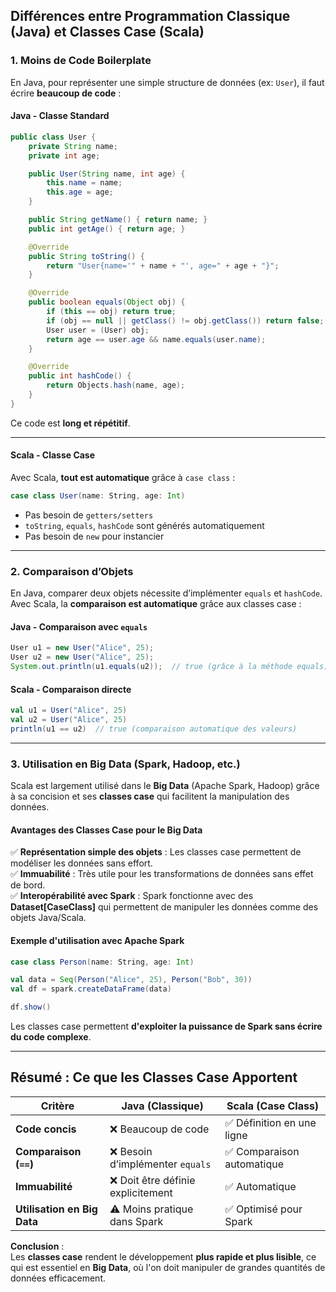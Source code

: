 ## **Différences entre Programmation Classique (Java) et Classes Case (Scala)**  

### **1. Moins de Code Boilerplate**  
En Java, pour représenter une simple structure de données (ex: `User`), il faut écrire **beaucoup de code** :  

#### **Java - Classe Standard**
```java
public class User {
    private String name;
    private int age;

    public User(String name, int age) {
        this.name = name;
        this.age = age;
    }

    public String getName() { return name; }
    public int getAge() { return age; }

    @Override
    public String toString() {
        return "User{name='" + name + "', age=" + age + "}";
    }

    @Override
    public boolean equals(Object obj) {
        if (this == obj) return true;
        if (obj == null || getClass() != obj.getClass()) return false;
        User user = (User) obj;
        return age == user.age && name.equals(user.name);
    }

    @Override
    public int hashCode() {
        return Objects.hash(name, age);
    }
}
```
Ce code est **long et répétitif**.

---

#### **Scala - Classe Case**
Avec Scala, **tout est automatique** grâce à `case class` :
```scala
case class User(name: String, age: Int)
```
- Pas besoin de `getters/setters`
- `toString`, `equals`, `hashCode` sont générés automatiquement
- Pas besoin de `new` pour instancier  

---

### **2. Comparaison d’Objets**
En Java, comparer deux objets nécessite d’implémenter `equals` et `hashCode`.  
Avec Scala, la **comparaison est automatique** grâce aux classes case :

#### **Java - Comparaison avec `equals`**
```java
User u1 = new User("Alice", 25);
User u2 = new User("Alice", 25);
System.out.println(u1.equals(u2));  // true (grâce à la méthode equals)
```
#### **Scala - Comparaison directe**
```scala
val u1 = User("Alice", 25)
val u2 = User("Alice", 25)
println(u1 == u2)  // true (comparaison automatique des valeurs)
```

---

### **3. Utilisation en Big Data (Spark, Hadoop, etc.)**  

Scala est largement utilisé dans le **Big Data** (Apache Spark, Hadoop) grâce à sa concision et ses **classes case** qui facilitent la manipulation des données.  

#### **Avantages des Classes Case pour le Big Data**  
✅ **Représentation simple des objets** : Les classes case permettent de modéliser les données sans effort.  
✅ **Immuabilité** : Très utile pour les transformations de données sans effet de bord.  
✅ **Interopérabilité avec Spark** : Spark fonctionne avec des **Dataset[CaseClass]** qui permettent de manipuler les données comme des objets Java/Scala.

#### **Exemple d'utilisation avec Apache Spark**  
```scala
case class Person(name: String, age: Int)

val data = Seq(Person("Alice", 25), Person("Bob", 30))
val df = spark.createDataFrame(data)

df.show()
```
Les classes case permettent **d'exploiter la puissance de Spark sans écrire du code complexe**.

---

## **Résumé : Ce que les Classes Case Apportent**
| **Critère**           | **Java (Classique)** | **Scala (Case Class)** |
|----------------------|--------------------|----------------------|
| **Code concis**       | ❌ Beaucoup de code | ✅ Définition en une ligne |
| **Comparaison (`==`)** | ❌ Besoin d’implémenter `equals` | ✅ Comparaison automatique |
| **Immuabilité**       | ❌ Doit être définie explicitement | ✅ Automatique |
| **Utilisation en Big Data** | ⚠️ Moins pratique dans Spark | ✅ Optimisé pour Spark |

**Conclusion** :  
Les **classes case** rendent le développement **plus rapide et plus lisible**, ce qui est essentiel en **Big Data**, où l'on doit manipuler de grandes quantités de données efficacement.
